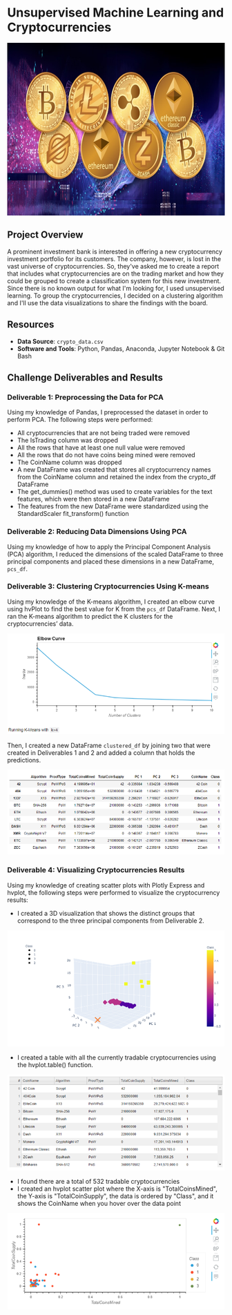 # Unsupervised Machine Learning and Cryptocurrencies
<img src="images/cryptocurrencies-header.jpg" width="1000" height="400">

## Project Overview
A prominent investment bank is interested in offering a new cryptocurrency investment portfolio for its customers. The company, however, is lost in the vast universe of cryptocurrencies. So, they've asked me to create a report that includes what cryptocurrencies are on the trading market and how they could be grouped to create a classification system for this new investment. Since there is no known output for what I'm looking for, I used unsupervised learning. To group the cryptocurrencies, I decided on a clustering algorithm and I'll use the data visualizations to share the findings with the board.

## Resources
- **Data Source**: `crypto_data.csv`
- **Software and Tools**: Python, Pandas, Anaconda, Jupyter Notebook & Git Bash

## Challenge Deliverables and Results

### **Deliverable 1: Preprocessing the Data for PCA**
Using my knowledge of Pandas, I preprocessed the dataset in order to perform PCA. The following steps were performed:
- All cryptocurrencies that are not being traded were removed
- The IsTrading column was dropped
- All the rows that have at least one null value were removed 
- All the rows that do not have coins being mined were removed
- The CoinName column was dropped
- A new DataFrame was created that stores all cryptocurrency names from the CoinName column and retained the index from the crypto_df DataFrame
- The get_dummies() method was used to create variables for the text features, which were then stored in a new DataFrame
- The features from the new DataFrame were standardized using the StandardScaler fit_transform() function 

### **Deliverable 2: Reducing Data Dimensions Using PCA**
Using my knowledge of how to apply the Principal Component Analysis (PCA) algorithm, I reduced the dimensions of the scaled DataFrame to three principal components and placed these dimensions in a new DataFrame, `pcs_df`.

### **Deliverable 3: Clustering Cryptocurrencies Using K-means**
Using my knowledge of the K-means algorithm, I created an elbow curve using hvPlot to find the best value for K from the `pcs_df` DataFrame. Next, I ran the K-means algorithm to predict the K clusters for the cryptocurrencies’ data.

<img src="images/Delv 3_Elbow Curve.PNG">

Then, I created a new DataFrame `clustered_df` by joining two that were created in Deliverables 1 and 2 and added a column that holds the predictions.

<img src="images/Delv 3_clustered_df.PNG">

### **Deliverable 4: Visualizing Cryptocurrencies Results**
Using my knowledge of creating scatter plots with Plotly Express and hvplot, the following steps were performed to visualize the cryptocurrency results:
- I created a 3D visualization that shows the distinct groups that correspond to the three principal components from Deliverable 2.
<img src="images/delv4_3Dscatterplot.png">

- I created a table with all the currently tradable cryptocurrencies using the hvplot.table() function.
<img src="images/Delv 4_hvplot.table.PNG">

- I found there are a total of 532 tradable cryptocurrencies
- I created an hvplot scatter plot where the X-axis is "TotalCoinsMined", the Y-axis is "TotalCoinSupply", the data is ordered by "Class", and it shows the CoinName when you hover over the data point 
<img src="images/Delv 4_scatterplot.PNG">
